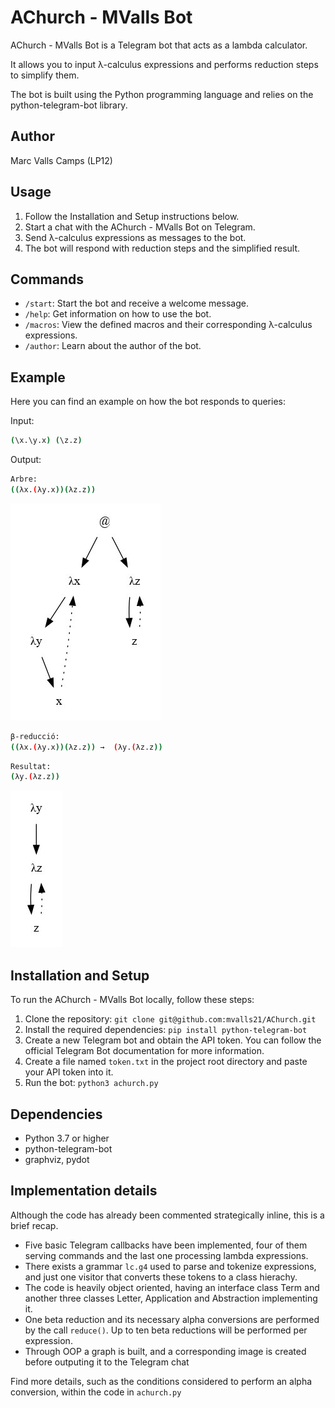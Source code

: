 # AChurch - MValls Bot

AChurch - MValls Bot is a Telegram bot that acts as a lambda calculator. 

It allows you to input λ-calculus expressions and performs reduction steps to simplify them. 

The bot is built using the Python programming language and relies on the python-telegram-bot library.

## Author

Marc Valls Camps (LP12)

## Usage

1. Follow the Installation and Setup instructions below.
2. Start a chat with the AChurch - MValls Bot on Telegram.
3. Send λ-calculus expressions as messages to the bot.
4. The bot will respond with reduction steps and the simplified result.

## Commands

- `/start`: Start the bot and receive a welcome message.
- `/help`: Get information on how to use the bot.
- `/macros`: View the defined macros and their corresponding λ-calculus expressions.
- `/author`: Learn about the author of the bot.

## Example

Here you can find an example on how the bot responds to queries:

Input:
```bash
(\x.\y.x) (\z.z)
```

Output:
```bash
Arbre:
((λx.(λy.x))(λz.z))
```

![](exampleTree1.jpg)

```bash
β-reducció:
((λx.(λy.x))(λz.z)) →  (λy.(λz.z))
```

```bash
Resultat:
(λy.(λz.z))
```

![](exampleTree2.jpg)

## Installation and Setup

To run the AChurch - MValls Bot locally, follow these steps:

1. Clone the repository: `git clone git@github.com:mvalls21/AChurch.git`
2. Install the required dependencies: `pip install python-telegram-bot`
3. Create a new Telegram bot and obtain the API token. You can follow the official Telegram Bot documentation for more information.
4. Create a file named `token.txt` in the project root directory and paste your API token into it.
5. Run the bot: `python3 achurch.py`

## Dependencies

- Python 3.7 or higher
- python-telegram-bot
- graphviz, pydot

## Implementation details

Although the code has already been commented strategically inline, this is a brief recap.

- Five basic Telegram callbacks have been implemented, four of them serving commands and the last one processing lambda expressions.
- There exists a grammar `lc.g4` used to parse and tokenize expressions, and just one visitor that converts these tokens to a class hierachy.
- The code is heavily object oriented, having an interface class Term and another three classes Letter, Application and Abstraction implementing it.
- One beta reduction and its necessary alpha conversions are performed by the call `reduce()`. Up to ten beta reductions will be performed per expression.
- Through OOP a graph is built, and a corresponding image is created before outputing it to the Telegram chat

Find more details, such as the conditions considered to perform an alpha conversion, within the code in `achurch.py`
